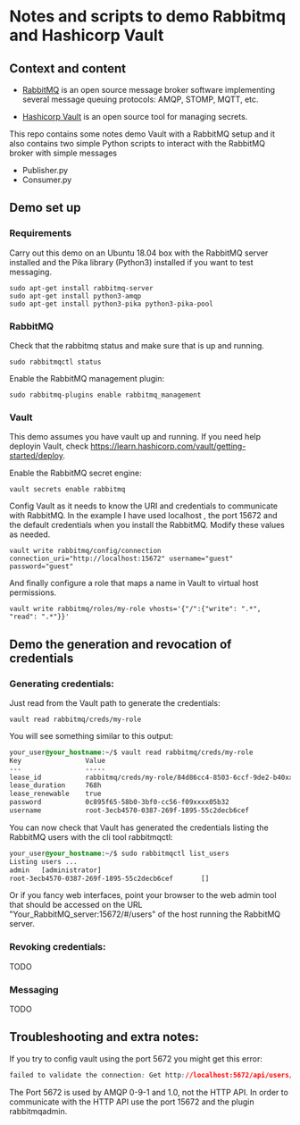 # Notes and scripts to demo Rabbitmq and Hashicorp Vault 
## Context and content

- [RabbitMQ](https://www.rabbitmq.com/) is an open source message broker software implementing several message queuing protocols: AMQP, STOMP, MQTT, etc.

- [Hashicorp Vault](https://www.vaultproject.io/) is an open source tool for managing secrets.

This repo contains some notes demo Vault with a RabbitMQ setup and it also contains two simple Python scripts to interact with the RabbitMQ broker with simple messages

- Publisher.py
- Consumer.py

## Demo set up

### Requirements

Carry out this demo on an Ubuntu 18.04 box with the RabbitMQ server installed and the Pika library (Python3) installed if you want to test messaging.

```
sudo apt-get install rabbitmq-server
sudo apt-get install python3-amqp 
sudo apt-get install python3-pika python3-pika-pool
```

### RabbitMQ

Check that the rabbitmq status and make sure that is up and running.

```
sudo rabbitmqctl status
```

Enable the RabbitMQ management plugin:

```
sudo rabbitmq-plugins enable rabbitmq_management
```

### Vault

This demo assumes you have vault up and running. If you need help deployin Vault, check https://learn.hashicorp.com/vault/getting-started/deploy.

Enable the RabbitMQ secret engine:

```
vault secrets enable rabbitmq
```

Config Vault as it needs to know the URI and credentials to communicate with RabbitMQ. In the example I have used localhost , the port 15672 and the default credentials when you install the RabbitMQ. Modify these values as needed.

```
vault write rabbitmq/config/connection connection_uri="http://localhost:15672" username="guest" password="guest"
```

And finally configure a role that maps a name in Vault to virtual host permissions.

```
vault write rabbitmq/roles/my-role vhosts='{"/":{"write": ".*", "read": ".*"}}'
```

## Demo the generation and revocation of credentials

### Generating credentials:

Just read from the Vault path to generate the credentials:

```
vault read rabbitmq/creds/my-role
```

You will see something similar to this output:

```css
your_user@your_hostname:~/$ vault read rabbitmq/creds/my-role
Key                Value
---                -----
lease_id           rabbitmq/creds/my-role/84d86cc4-8503-6ccf-9de2-b40xxxxedbfe
lease_duration     768h
lease_renewable    true
password           0c895f65-58b0-3bf0-cc56-f09xxxx05b32
username           root-3ecb4570-0387-269f-1895-55c2decb6cef 
```

You can now check that Vault has generated the credentials listing the RabbitMQ users with the cli tool rabbitmqctl:

```css
your_user@your_hostname:~/$ sudo rabbitmqctl list_users
Listing users ...
admin	[administrator]
root-3ecb4570-0387-269f-1895-55c2decb6cef       []
```
Or if you fancy web interfaces, point your browser to the web admin tool that should be accessed on the URL "Your_RabbitMQ_server:15672/#/users" of the host running the RabbitMQ server.

### Revoking credentials:

TODO

### Messaging

TODO

## Troubleshooting and extra notes:

If you try to config vault using the port 5672 you might get this error:

```css
failed to validate the connection: Get http://localhost:5672/api/users/: net/http: HTTP/1.x transport connection broken: malformed HTTP response "AMQP\x00\x00\t\x01"
```

The Port 5672 is used by AMQP 0-9-1 and 1.0, not the HTTP API. In order to communicate with the HTTP API use the port 15672 and the plugin rabbitmqadmin.
